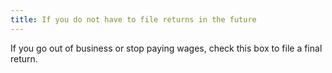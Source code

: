 ```yaml
---
title: If you do not have to file returns in the future
---
```



If you go out of business or stop paying wages, check this box to file  a final return.
